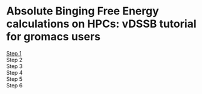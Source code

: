 # Absolute Binging Free Energy calculations on HPCs: vDSSB tutorial for gromacs users 

<a href=step1.html> Step 1 </a>    
Step 2 <br> 
Step 3 <br>
Step 4 <br>
Step 5 <br>
Step 6 
